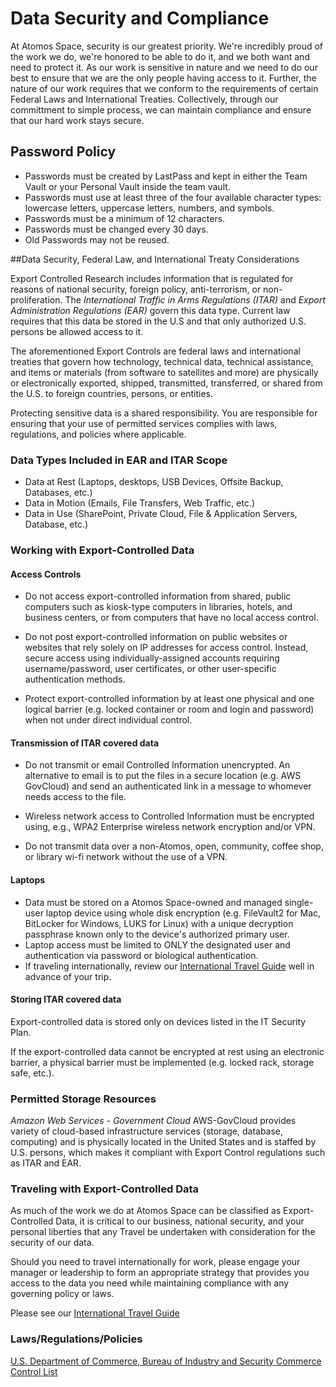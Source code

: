 # Data Security and Compliance

At Atomos Space, security is our greatest priority. We're incredibly proud of the work we do, we're honored to be able to do it, and we both want and need to protect it. As our work is sensitive in nature and we need to do our best to ensure that we are the only people having access to it. Further, the nature of our work requires that we conform to the requirements of certain Federal Laws and International Treaties. Collectively, through our committment to simple process, we can maintain compliance and ensure that our hard work stays secure.

## Password Policy

* Passwords must be created by LastPass and kept in either the Team Vault or your Personal Vault inside the team vault.
* Passwords must use at least three of the four available character types: lowercase letters, uppercase letters, numbers, and symbols.
* Passwords must be a minimum of 12 characters.
* Passwords must be changed every 30 days.
* Old Passwords may not be reused.

##Data Security, Federal Law, and International Treaty Considerations

Export Controlled Research includes information that is regulated for reasons of national security, foreign policy, anti-terrorism, or non-proliferation. The *International Traffic in Arms Regulations (ITAR)* and *Export Administration Regulations (EAR)* govern this data type. Current law requires that this data be stored in the U.S and that only authorized U.S. persons be allowed access to it.

The aforementioned Export Controls are federal laws and international treaties that govern how technology, technical data, technical assistance, and items or materials (from software to satellites and more) are physically or electronically exported, shipped, transmitted, transferred, or shared from the U.S. to foreign countries, persons, or entities.

Protecting sensitive data is a shared responsibility. You are responsible for ensuring that your use of permitted services complies with laws, regulations, and policies where applicable.

### Data Types Included in EAR and ITAR Scope
* Data at Rest (Laptops, desktops, USB Devices, Offsite Backup, Databases, etc.)
* Data in Motion (Emails, File Transfers, Web Traffic, etc.)
* Data in Use (SharePoint, Private Cloud, File & Application Servers, Database, etc.)

### Working with Export-Controlled Data

#### Access Controls
* Do not access export-controlled information from shared, public computers such as kiosk-type computers in libraries, hotels, and business centers, or from computers that have no local access control.

* Do not post export-controlled information on public websites or websites that rely solely on IP addresses for access control.  Instead, secure access using individually-assigned accounts requiring username/password, user certificates, or other user-specific authentication methods.

* Protect export-controlled information by at least one physical and one logical barrier (e.g. locked container or room and login and password) when not under direct individual control.

#### Transmission of ITAR covered data
* Do not transmit or email Controlled Information unencrypted. An alternative to email is to put the files in a secure location (e.g. AWS GovCloud) and send an authenticated link in a message to whomever needs access to the file.

* Wireless network access to Controlled Information must be encrypted using, e.g., WPA2 Enterprise wireless network encryption and/or VPN.

* Do not transmit data over a non-Atomos, open, community, coffee shop, or library wi-fi network without the use of a VPN.

#### Laptops
* Data must be stored on a Atomos Space-owned and managed single-user laptop device using whole disk encryption (e.g. FileVault2 for Mac, BitLocker for Windows, LUKS for Linux) with a unique decryption passphrase known only to the device's authorized primary user.
* Laptop access must be limited to ONLY the designated user and authentication via password or biological authentication.
* If traveling internationally, review our [International Travel Guide](https://github.com/joeminock/Atomos_Space_Handbook/blob/master/international-travel-guide.md) well in advance of your trip.

#### Storing ITAR covered data
Export-controlled data is stored only on devices listed in the IT Security Plan.

If the export-controlled data cannot be encrypted at rest using an electronic barrier, a physical barrier must be implemented (e.g. locked rack, storage safe, etc.).

### Permitted Storage Resources

*Amazon Web Services - Government Cloud*
AWS-GovCloud provides variety of cloud-based infrastructure services (storage, database, computing) and is physically located in the United States and is staffed by U.S. persons, which makes it compliant with Export Control regulations such as ITAR and EAR.

### Traveling with Export-Controlled Data
As much of the work we do at Atomos Space can be classified as Export-Controlled Data, it is critical to our business, national security, and your personal liberties that any Travel be undertaken with consideration for the security of our data.

Should you need to travel internationally for work, please engage your manager or leadership to form an appropriate strategy that provides you access to the data you need while maintaining compliance with any governing policy or laws.

Please see our [International Travel Guide](https://github.com/joeminock/Atomos_Space_Handbook/blob/master/international-travel-guide.md)

### Laws/Regulations/Policies
[U.S. Department of Commerce, Bureau of Industry and Security Commerce Control List](https://www.bis.doc.gov/index.php/regulations/commerce-control-list-ccl)
